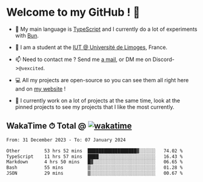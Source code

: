 # Welcome to my GitHub ! 🌃

- 🔭 My main language is [TypeScript](https://www.typescriptlang.org/) and I currently do a lot of experiments with [Bun](https://bun.sh).

- 🌱 I am a student at the [IUT @ Université de Limoges](https://iut.unilim.fr), France.

- 📫 Need to contact me ? Send me <a href="mailto:mikkel@milescode.dev">a mail</a>, or DM me on Discord->`@vexcited`.

- 💻 All my projects are open-source so you can see them all right here and on <a href="https://vexcited.vercel.app">my website</a> !

- 👀 I currently work on a lot of projects at the same time, look at the pinned projects to see my projects that I like the most currently.

## WakaTime ⏱ Total @ [![wakatime](https://wakatime.com/badge/user/0839e595-e07a-435c-8d59-ed95f2a3d6dd.svg)](https://wakatime.com/@0839e595-e07a-435c-8d59-ed95f2a3d6dd)

<!--START_SECTION:waka-->

```txt
From: 31 December 2023 - To: 07 January 2024

Other         53 hrs 52 mins  ██████████████████▓░░░░░░   74.02 %
TypeScript    11 hrs 57 mins  ████░░░░░░░░░░░░░░░░░░░░░   16.43 %
Markdown      4 hrs 50 mins   █▓░░░░░░░░░░░░░░░░░░░░░░░   06.65 %
Bash          55 mins         ▒░░░░░░░░░░░░░░░░░░░░░░░░   01.28 %
JSON          29 mins         ▒░░░░░░░░░░░░░░░░░░░░░░░░   00.67 %
```

<!--END_SECTION:waka-->

